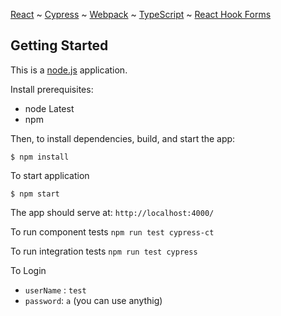 [React](https://reactjs.org/) ~ [Cypress](https://www.cypress.io/) ~ [Webpack](https://webpack.js.org/) ~ [TypeScript](https://www.typescriptlang.org/) ~ [React Hook Forms](https://react-hook-form.com/)

Getting Started
---------------

This is a [node.js](https://nodejs.org/) application.

Install prerequisites:
  * node Latest
  * npm 

Then, to install dependencies, build, and start the app:

`$ npm install`

To start application 

`$ npm start`

The app should serve at: `http://localhost:4000/`

To run component tests
`npm run test cypress-ct`

To run integration tests
`npm run test cypress`

To Login 
* `userName` : `test` 
* `password`: `a` (you can use anythig)
